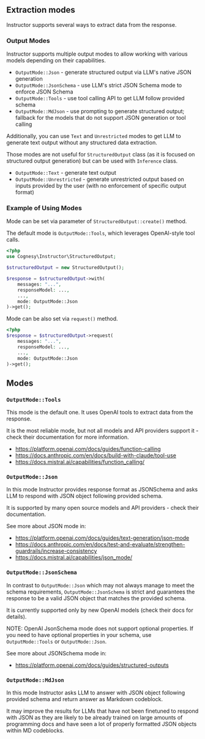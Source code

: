 ## Extraction modes

Instructor supports several ways to extract data from the response.

### Output Modes

Instructor supports multiple output modes to allow working with various models depending on their capabilities.
- `OutputMode::Json` - generate structured output via LLM's native JSON generation
- `OutputMode::JsonSchema` - use LLM's strict JSON Schema mode to enforce JSON Schema
- `OutputMode::Tools` - use tool calling API to get LLM follow provided schema
- `OutputMode::MdJson` - use prompting to generate structured output; fallback for the models that do not support JSON generation or tool calling

Additionally, you can use `Text` and `Unrestricted` modes to get LLM to generate text output without any structured data extraction.

Those modes are not useful for `StructuredOutput` class (as it is focused on structured output generation) but can be used with `Inference` class.

- `OutputMode::Text` - generate text output
- `OutputMode::Unrestricted` - generate unrestricted output based on inputs provided by the user (with no enforcement of specific output format)

### Example of Using Modes

Mode can be set via parameter of `StructuredOutput::create()` method.

The default mode is `OutputMode::Tools`, which leverages OpenAI-style tool calls.

```php
<?php
use Cognesy\Instructor\StructuredOutput;

$structuredOutput = new StructuredOutput();

$response = $structuredOutput->with(
    messages: "...",
    responseModel: ...,
    ...,
    mode: OutputMode::Json
)->get();
```
Mode can be also set via `request()` method.

```php
<?php
$response = $structuredOutput->request(
    messages: "...",
    responseModel: ...,
    ...,
    mode: OutputMode::Json
)->get();
```

## Modes

### `OutputMode::Tools`

This mode is the default one. It uses OpenAI tools to extract data from the
response.

It is the most reliable mode, but not all models and API providers support it -
check their documentation for more information.

 - https://platform.openai.com/docs/guides/function-calling
 - https://docs.anthropic.com/en/docs/build-with-claude/tool-use
 - https://docs.mistral.ai/capabilities/function_calling/


### `OutputMode::Json`

In this mode Instructor provides response format as JSONSchema and asks LLM
to respond with JSON object following provided schema.

It is supported by many open source models and API providers - check their
documentation.

See more about JSON mode in:

 - https://platform.openai.com/docs/guides/text-generation/json-mode
 - https://docs.anthropic.com/en/docs/test-and-evaluate/strengthen-guardrails/increase-consistency
 - https://docs.mistral.ai/capabilities/json_mode/


### `OutputMode::JsonSchema`

In contrast to `OutputMode::Json` which may not always manage to meet the schema requirements,
`OutputMode::JsonSchema` is strict and guarantees the response to be a valid JSON object that matches
the provided schema.

It is currently supported only by new OpenAI models (check their docs for details).

NOTE: OpenAI JsonSchema mode does not support optional properties. If you need to have optional
properties in your schema, use `OutputMode::Tools` or `OutputMode::Json`.

See more about JSONSchema mode in:

 - https://platform.openai.com/docs/guides/structured-outputs


### `OutputMode::MdJson`

In this mode Instructor asks LLM to answer with JSON object following provided schema and
return answer as Markdown codeblock.

It may improve the results for LLMs that have not been finetuned to respond with JSON
as they are likely to be already trained on large amounts of programming docs and have
seen a lot of properly formatted JSON objects within MD codeblocks.
